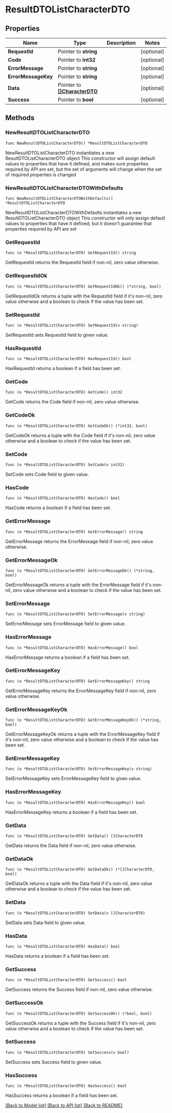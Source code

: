 # ResultDTOListCharacterDTO

## Properties

Name | Type | Description | Notes
------------ | ------------- | ------------- | -------------
**RequestId** | Pointer to **string** |  | [optional] 
**Code** | Pointer to **int32** |  | [optional] 
**ErrorMessage** | Pointer to **string** |  | [optional] 
**ErrorMessageKey** | Pointer to **string** |  | [optional] 
**Data** | Pointer to [**[]CharacterDTO**](CharacterDTO.md) |  | [optional] 
**Success** | Pointer to **bool** |  | [optional] 

## Methods

### NewResultDTOListCharacterDTO

`func NewResultDTOListCharacterDTO() *ResultDTOListCharacterDTO`

NewResultDTOListCharacterDTO instantiates a new ResultDTOListCharacterDTO object
This constructor will assign default values to properties that have it defined,
and makes sure properties required by API are set, but the set of arguments
will change when the set of required properties is changed

### NewResultDTOListCharacterDTOWithDefaults

`func NewResultDTOListCharacterDTOWithDefaults() *ResultDTOListCharacterDTO`

NewResultDTOListCharacterDTOWithDefaults instantiates a new ResultDTOListCharacterDTO object
This constructor will only assign default values to properties that have it defined,
but it doesn't guarantee that properties required by API are set

### GetRequestId

`func (o *ResultDTOListCharacterDTO) GetRequestId() string`

GetRequestId returns the RequestId field if non-nil, zero value otherwise.

### GetRequestIdOk

`func (o *ResultDTOListCharacterDTO) GetRequestIdOk() (*string, bool)`

GetRequestIdOk returns a tuple with the RequestId field if it's non-nil, zero value otherwise
and a boolean to check if the value has been set.

### SetRequestId

`func (o *ResultDTOListCharacterDTO) SetRequestId(v string)`

SetRequestId sets RequestId field to given value.

### HasRequestId

`func (o *ResultDTOListCharacterDTO) HasRequestId() bool`

HasRequestId returns a boolean if a field has been set.

### GetCode

`func (o *ResultDTOListCharacterDTO) GetCode() int32`

GetCode returns the Code field if non-nil, zero value otherwise.

### GetCodeOk

`func (o *ResultDTOListCharacterDTO) GetCodeOk() (*int32, bool)`

GetCodeOk returns a tuple with the Code field if it's non-nil, zero value otherwise
and a boolean to check if the value has been set.

### SetCode

`func (o *ResultDTOListCharacterDTO) SetCode(v int32)`

SetCode sets Code field to given value.

### HasCode

`func (o *ResultDTOListCharacterDTO) HasCode() bool`

HasCode returns a boolean if a field has been set.

### GetErrorMessage

`func (o *ResultDTOListCharacterDTO) GetErrorMessage() string`

GetErrorMessage returns the ErrorMessage field if non-nil, zero value otherwise.

### GetErrorMessageOk

`func (o *ResultDTOListCharacterDTO) GetErrorMessageOk() (*string, bool)`

GetErrorMessageOk returns a tuple with the ErrorMessage field if it's non-nil, zero value otherwise
and a boolean to check if the value has been set.

### SetErrorMessage

`func (o *ResultDTOListCharacterDTO) SetErrorMessage(v string)`

SetErrorMessage sets ErrorMessage field to given value.

### HasErrorMessage

`func (o *ResultDTOListCharacterDTO) HasErrorMessage() bool`

HasErrorMessage returns a boolean if a field has been set.

### GetErrorMessageKey

`func (o *ResultDTOListCharacterDTO) GetErrorMessageKey() string`

GetErrorMessageKey returns the ErrorMessageKey field if non-nil, zero value otherwise.

### GetErrorMessageKeyOk

`func (o *ResultDTOListCharacterDTO) GetErrorMessageKeyOk() (*string, bool)`

GetErrorMessageKeyOk returns a tuple with the ErrorMessageKey field if it's non-nil, zero value otherwise
and a boolean to check if the value has been set.

### SetErrorMessageKey

`func (o *ResultDTOListCharacterDTO) SetErrorMessageKey(v string)`

SetErrorMessageKey sets ErrorMessageKey field to given value.

### HasErrorMessageKey

`func (o *ResultDTOListCharacterDTO) HasErrorMessageKey() bool`

HasErrorMessageKey returns a boolean if a field has been set.

### GetData

`func (o *ResultDTOListCharacterDTO) GetData() []CharacterDTO`

GetData returns the Data field if non-nil, zero value otherwise.

### GetDataOk

`func (o *ResultDTOListCharacterDTO) GetDataOk() (*[]CharacterDTO, bool)`

GetDataOk returns a tuple with the Data field if it's non-nil, zero value otherwise
and a boolean to check if the value has been set.

### SetData

`func (o *ResultDTOListCharacterDTO) SetData(v []CharacterDTO)`

SetData sets Data field to given value.

### HasData

`func (o *ResultDTOListCharacterDTO) HasData() bool`

HasData returns a boolean if a field has been set.

### GetSuccess

`func (o *ResultDTOListCharacterDTO) GetSuccess() bool`

GetSuccess returns the Success field if non-nil, zero value otherwise.

### GetSuccessOk

`func (o *ResultDTOListCharacterDTO) GetSuccessOk() (*bool, bool)`

GetSuccessOk returns a tuple with the Success field if it's non-nil, zero value otherwise
and a boolean to check if the value has been set.

### SetSuccess

`func (o *ResultDTOListCharacterDTO) SetSuccess(v bool)`

SetSuccess sets Success field to given value.

### HasSuccess

`func (o *ResultDTOListCharacterDTO) HasSuccess() bool`

HasSuccess returns a boolean if a field has been set.


[[Back to Model list]](../README.md#documentation-for-models) [[Back to API list]](../README.md#documentation-for-api-endpoints) [[Back to README]](../README.md)


